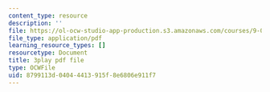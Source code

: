 ```yaml
---
content_type: resource
description: ''
file: https://ol-ocw-studio-app-production.s3.amazonaws.com/courses/9-00sc-introduction-to-psychology-fall-2011/8799113d04044413915f8e6806e911f7_MYMYXhR2Ppw.pdf
file_type: application/pdf
learning_resource_types: []
resourcetype: Document
title: 3play pdf file
type: OCWFile
uid: 8799113d-0404-4413-915f-8e6806e911f7
---
```

